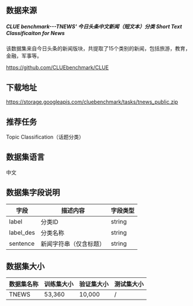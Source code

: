 ## 数据来源

##### CLUE benchmark---TNEWS' 今日头条中文新闻（短文本）分类 Short Text Classificaiton for News

该数据集来自今日头条的新闻版块，共提取了15个类别的新闻，包括旅游，教育，金融，军事等。

https://github.com/CLUEbenchmark/CLUE

## 下载地址

https://storage.googleapis.com/cluebenchmark/tasks/tnews_public.zip

## 推荐任务

Topic Classification（话题分类）

## 数据集语言

中文

## 数据集字段说明

| 字段      | 描述内容               | 字段类型 |
| --------- | ---------------------- | -------- |
| label     | 分类ID                 | string   |
| label_des | 分类名称               | string   |
| sentence  | 新闻字符串（仅含标题） | string   |

## 数据集大小

| 数据集名称 | 训练集大小 | 验证集大小 | 测试集大小 |
| ---------- | ---------- | ---------- | ---------- |
| TNEWS      | 53,360     | 10,000     | /          |

